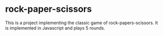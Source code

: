 # rock-paper-scissors

This is a project implementing the classic game of rock-papers-scissors. It is implemented in Javascript and plays 5 rounds.